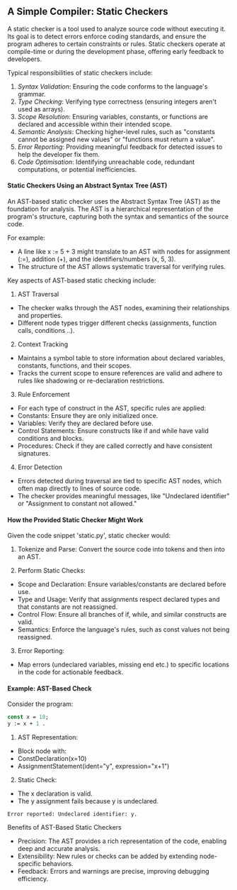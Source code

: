 
## A Simple Compiler: Static Checkers

A static checker is a tool used to analyze source code without executing it. Its goal is to detect errors
 enforce coding standards, and ensure the program adheres to certain constraints or rules.
 Static checkers operate at compile-time or during the development phase, offering early feedback to developers.

Typical responsibilities of static checkers include:
1. *Syntax Validation*: Ensuring the code conforms to the language's grammar.
2. *Type Checking*: Verifying type correctness (ensuring integers aren't used as arrays).
3. *Scope Resolution*: Ensuring variables, constants, or functions are declared and accessible within their intended scope.
4. *Semantic Analysis*: Checking higher-level rules, such as "constants cannot be assigned new values" or "functions must return a value".
5. *Error Reporting*: Providing meaningful feedback for detected issues to help the developer fix them.
6. *Code Optimisation*: Identifying unreachable code, redundant computations, or potential inefficiencies.


#### Static Checkers Using an Abstract Syntax Tree (AST)

An AST-based static checker uses the Abstract Syntax Tree (AST) as the foundation for analysis.
The AST is a hierarchical representation of the program's structure, capturing both the syntax
and semantics of the source code.

For example:
- A line like x := 5 + 3 might translate to an AST with nodes for assignment (:=), addition (+), and the identifiers/numbers (x, 5, 3).
- The structure of the AST allows systematic traversal for verifying rules.

Key aspects of AST-based static checking include:

1. AST Traversal
- The checker walks through the AST nodes, examining their relationships and properties.
- Different node types trigger different checks (assignments, function calls, conditions ..).

2. Context Tracking
- Maintains a symbol table to store information about declared variables, constants, functions, and their scopes.
- Tracks the current scope to ensure references are valid and adhere to rules like shadowing or re-declaration restrictions.

3. Rule Enforcement
- For each type of construct in the AST, specific rules are applied:
- Constants: Ensure they are only initialized once.
- Variables: Verify they are declared before use.
- Control Statements: Ensure constructs like if and while have valid conditions and blocks.
- Procedures: Check if they are called correctly and have consistent signatures.

4. Error Detection
- Errors detected during traversal are tied to specific AST nodes, which often map directly to lines of source code.
- The checker provides meaningful messages, like "Undeclared identifier" or "Assignment to constant not allowed."


#### How the Provided Static Checker Might Work

Given the code snippet 'static.py', static checker would:

1. Tokenize and Parse: Convert the source code into tokens and then into an AST.

2. Perform Static Checks:
- Scope and Declaration: Ensure variables/constants are declared before use.
- Type and Usage: Verify that assignments respect declared types and that constants are not reassigned.
- Control Flow: Ensure all branches of if, while, and similar constructs are valid.
- Semantics: Enforce the language's rules, such as const values not being reassigned.

3. Error Reporting:
- Map errors (undeclared variables, missing end etc.) to specific locations in the code for actionable feedback.


#### Example: AST-Based Check

Consider the program:

```pascal
const x = 10;
y := x + 1 .
```

1. AST Representation:
- Block node with:
- ConstDeclaration(x=10)
- AssignmentStatement(ident="y", expression="x+1")

2. Static Check:
- The x declaration is valid.
- The y assignment fails because y is undeclared.

```
Error reported: Undeclared identifier: y.
```

Benefits of AST-Based Static Checkers
- Precision: The AST provides a rich representation of the code, enabling deep and accurate analysis.
- Extensibility: New rules or checks can be added by extending node-specific behaviors.
- Feedback: Errors and warnings are precise, improving debugging efficiency.
